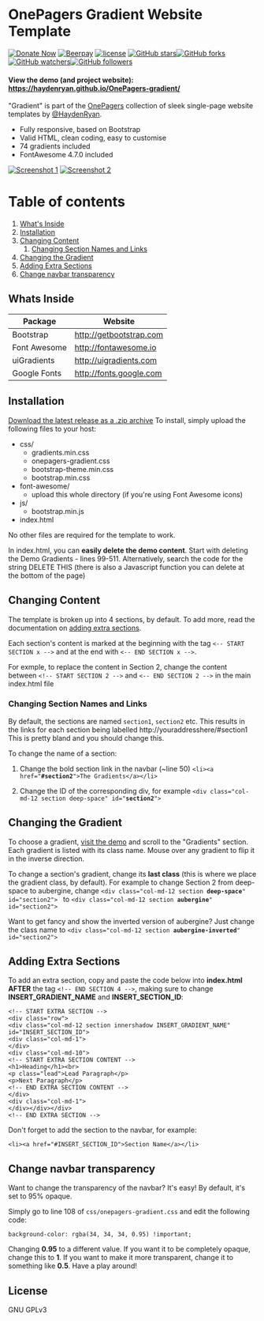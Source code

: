 # OnePagers Gradient Website Template

[![Donate Now](https://img.shields.io/badge/donate-now-brightgreen.svg)](https://donorbox.org/onepagers-themes) [![Beerpay](https://beerpay.io/haydenryan/OnePagers-gradient/badge.svg?style=plastic)](https://beerpay.io/haydenryan/OnePagers-gradient) [![license](https://img.shields.io/github/license/haydenryan/onepagers-gradient.svg)](https://github.com/haydenryan/OnePagers-gradient)
[![GitHub stars](https://img.shields.io/github/stars/haydenryan/onepagers-gradient.svg?style=social&label=Star)](https://github.com/haydenryan/OnePagers-gradient)[![GitHub forks](https://img.shields.io/github/forks/haydenryan/onepagers-gradient.svg?style=social&label=Fork)](https://github.com/haydenryan/OnePagers-gradient)[![GitHub watchers](https://img.shields.io/github/watchers/haydenryan/onepagers-gradient.svg?style=social&label=Watch)](https://github.com/haydenryan/OnePagers-gradient)[![GitHub followers](https://img.shields.io/github/followers/haydenryan.svg?style=social&label=Follow)](https://github.com/haydenryan/OnePagers-gradient)


#### View the demo (and project website): https://haydenryan.github.io/OnePagers-gradient/

"Gradient" is part of the [OnePagers](https://github.com/haydenryan/OnePagers) collection of sleek single-page website templates by [@HaydenRyan](https://github.com/haydenryan).

  - Fully responsive, based on Bootstrap
  - Valid HTML, clean coding, easy to customise
  - 74 gradients included
  - FontAwesome 4.7.0 included

[![Screenshot 1](https://haydenryan.github.io/OnePagers-gradient/screenshot.png)](https://donorbox.org/onepagers-themes)
[![Screenshot 2](https://haydenryan.github.io/OnePagers-gradient/screenshot2.png)](https://donorbox.org/onepagers-themes)

# Table of contents
1. [What's Inside](#whats-inside)
2. [Installation](#installation)
3. [Changing Content](#changing-content)
    1. [Changing Section Names and Links](#changing-section-names-and-links)
4. [Changing the Gradient](#changing-the-gradient)
5. [Adding Extra Sections](#adding-extra-sections)
6. [Change navbar transparency](#change-navbar-transparency)

## Whats Inside
| Package | Website |
| ------ | ------ |
| Bootstrap | http://getbootstrap.com |
| Font Awesome | http://fontawesome.io |
| uiGradients | http://uigradients.com |
| Google Fonts | http://fonts.google.com

## Installation
[Download the latest release as a .zip archive](https://github.com/haydenryan/OnePagers-gradient/archive/master.zip)
To install, simply upload the following files to your host:
- css/
  - gradients.min.css
  - onepagers-gradient.css
  - bootstrap-theme.min.css
  - bootstrap.min.css
- font-awesome/
  - upload this whole directory (if you're using Font Awesome icons)
- js/
  - bootstrap.min.js
- index.html

No other files are required for the template to work.

In index.html, you can **easily delete the demo content**. Start with deleting the Demo Gradients - lines 99-511. Alternatively, search the code for the string DELETE THIS (there is also a Javascript function you can delete at the bottom of the page)
## Changing Content
The template is broken up into 4 sections, by default. To add more, read the documentation on [adding extra sections](#adding-extra-sections).

Each section's content is marked at the beginning with the tag ```<-- START SECTION x -->``` and at the end with ```<-- END SECTION x -->```.

For exmple, to replace the content in Section 2, change the content between ```<!-- START SECTION 2 -->``` and ```<-- END SECTION 2 -->``` in the main index.html file

### Changing Section Names and Links
By default, the sections are named ```section1```, ```section2``` etc. This results in the links for each section being labelled http://youraddresshere/#section1 This is pretty bland and you should change this.

To change the name of a section:
1. Change the bold section link in the navbar (~line 50)
```<li><a href="```**```#section2```**```">The Gradients</a></li>```

2. Change the ID of the corresponding div, for example ```<div class="col-md-12 section deep-space" id="```**```section2```**```">```


## Changing the Gradient
To choose a gradient, [visit the demo](https://haydenryan.github.io/OnePagers-gradient/) and scroll to the "Gradients" section. Each gradient is listed with its class name. Mouse over any gradient to flip it in the inverse direction.

To change a section's gradient, change its **last class** (this is where we place the gradient class, by default). For example to change Section 2 from deep-space to aubergine, change ```<div class="col-md-12 section ```**```deep-space```**```" id="section2">
``` to ```<div class="col-md-12 section ```**```aubergine```**```" id="section2">``` 

Want to get fancy and show the inverted version of aubergine? Just change the class name to ```<div class="col-md-12 section ```**```aubergine-inverted```**```" id="section2">``` 

## Adding Extra Sections
To add an extra section, copy and paste the code below into **index.html AFTER** the tag ```<!-- END SECTION 4 -->```, making sure to change **INSERT_GRADIENT_NAME** and **INSERT_SECTION_ID**:

```
<!-- START EXTRA SECTION -->
<div class="row">
<div class="col-md-12 section innershadow INSERT_GRADIENT_NAME" id="INSERT_SECTION_ID">
<div class="col-md-1">
</div>
<div class="col-md-10">
<!-- START EXTRA SECTION CONTENT -->
<h1>Heading</h1><br>
<p class="lead">Lead Paragraph</p>
<p>Next Paragraph</p>
<!-- END EXTRA SECTION CONTENT -->
</div>
<div class="col-md-1">
</div></div></div>
<!-- END EXTRA SECTION -->
```

Don't forget to add the section to the navbar, for example:

```
<li><a href="#INSERT_SECTION_ID">Section Name</a></li>
```

## Change navbar transparency
Want to change the transparency of the navbar? It's easy! By default, it's set to 95% opaque.

Simply go to line 108 of ```css/onepagers-gradient.css``` and edit the following code:
```  
background-color: rgba(34, 34, 34, 0.95) !important;
```
Changing **0.95** to a different value. If you want it to be completely opaque, change this to **1**. If you want to make it more transparent, change it to something like **0.5**. Have a play around!

License
----

GNU GPLv3 
